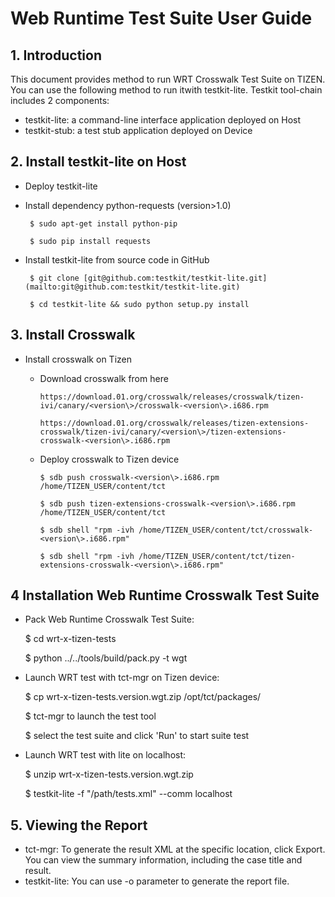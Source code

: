 # Web Runtime Test Suite User Guide

## 1. Introduction

This document provides method to run WRT Crosswalk Test Suite on TIZEN. You can use the following method to run itwith testkit-lite. Testkit tool-chain includes 2 components:

- testkit-lite: a command-line interface application deployed on Host
- testkit-stub: a test stub application deployed on Device

## 2. Install testkit-lite on Host

- Deploy testkit-lite

 - Install dependency python-requests (version>1.0)

        $ sudo apt-get install python-pip

        $ sudo pip install requests

 - Install testkit-lite from source code in GitHub

        $ git clone [git@github.com:testkit/testkit-lite.git](mailto:git@github.com:testkit/testkit-lite.git)

        $ cd testkit-lite && sudo python setup.py install

## 3. Install Crosswalk

- Install crosswalk on Tizen

  - Download crosswalk from here

        https://download.01.org/crosswalk/releases/crosswalk/tizen-ivi/canary/<version\>/crosswalk-<version\>.i686.rpm

        https://download.01.org/crosswalk/releases/tizen-extensions-crosswalk/tizen-ivi/canary/<version\>/tizen-extensions-crosswalk-<version\>.i686.rpm

  - Deploy crosswalk to Tizen device

        $ sdb push crosswalk-<version\>.i686.rpm /home/TIZEN_USER/content/tct

        $ sdb push tizen-extensions-crosswalk-<version\>.i686.rpm /home/TIZEN_USER/content/tct

        $ sdb shell "rpm -ivh /home/TIZEN_USER/content/tct/crosswalk-<version\>.i686.rpm"

        $ sdb shell "rpm -ivh /home/TIZEN_USER/content/tct/tizen-extensions-crosswalk-<version\>.i686.rpm"


## 4 Installation Web Runtime Crosswalk Test Suite

- Pack Web Runtime Crosswalk Test Suite:

    $ cd wrt-x-tizen-tests

    $ python ../../tools/build/pack.py -t wgt

- Launch WRT test with tct-mgr on Tizen device:

    $ cp  wrt-x-tizen-tests.version.wgt.zip /opt/tct/packages/

    $ tct-mgr to launch the test tool

    $ select the test suite and click 'Run' to start suite test

- Launch WRT test with lite on localhost:

    $ unzip wrt-x-tizen-tests.version.wgt.zip

    $ testkit-lite -f "/path/tests.xml" --comm localhost

## 5. Viewing the Report

- tct-mgr: To generate the result XML at the specific location, click Export. You can view the summary information, including the case title and result.
- testkit-lite: You can use -o parameter to generate the report file.

